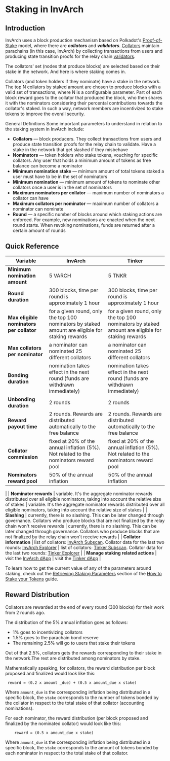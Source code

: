 # Staking in InvArch

## Introduction
InvArch uses a block production mechanism based on Polkadot's [Proof-of-Stake](https://wiki.polkadot.network/docs/learn-consensus) model, where there are ***collators*** and ***validators***. [Collators](https://wiki.polkadot.network/docs/learn-collator) maintain parachains (in this case, InvArch) by collecting transactions from users and producing state transition proofs for the relay chain [validators](https://wiki.polkadot.network/docs/learn-validator).

The collators' set (nodes that produce blocks) are selected based on their stake in the network. And here is where staking comes in.

Collators (and token holders if they nominate) have a stake in the network. The top N collators by staked amount are chosen to produce blocks with a valid set of transactions, where N is a configurable parameter. Part of each block reward goes to the collator that produced the block, who then shares it with the nominators considering their percental contributions towards the collator's staked. In such a way, network members are incentivized to stake tokens to improve the overall security.

General Definitions
Some important parameters to understand in relation to the staking system in InvArch include:

- **Collators** — block producers. They collect transactions from users and produce state transition proofs for the relay chain to validate. Have a stake in the network that get slashed if they misbehave
- **Nominators** — token holders who stake tokens, vouching for specific collators. Any user that holds a minimum amount of tokens as free balance can become a nominator
- **Minimum nomination stake** — minimum amount of total tokens staked a user must have to be in the set of nominators
- **Minimum nomination** — minimum amount of tokens to nominate other collators once a user is in the set of nominators
- **Maximum nominators per collator** — maximum number of nominators a collator can have
- **Maximum collators per nominator** — maximum number of collators a nominator can nominate
- **Round** — a specific number of blocks around which staking actions are enforced. For example, new nominations are enacted when the next round starts. When revoking nominations, funds are returned after a certain amount of rounds

## Quick Reference

| Variable | InvArch | Tinker |
| --- | --- | --- |
| **Minimum nomination amount** | 5 VARCH | 5 TNKR |
| **Round duration** | 300 blocks, time per round is approximately 1 hour | 300 blocks, time per round is approximately 1 hour |
| **Max eligible nominators per collator** | for a given round, only the top 100 nominators by staked amount are eligible for staking rewards | for a given round, only the top 100 nominators by staked amount are eligible for staking rewards |
| **Max collators per nominator** | a nominator can nominated 25 different collators | a nominator can nominated 25 different collators |
| **Bonding duration** | nomination takes effect in the next round (funds are withdrawn immediately) | nomination takes effect in the next round (funds are withdrawn immediately) |
| **Unbonding duration** | 2 rounds | 2 rounds |
| **Reward payout time** | 2 rounds. Rewards are distributed automatically to the free balance | 2 rounds. Rewards are distributed automatically to the free balance |
| **Collator commission** | fixed at 20% of the annual inflation (5%). Not related to the nominators reward pool | fixed at 20% of the annual inflation (5%). Not related to the nominators reward pool |
| **Nominators reward pool** | 50% of the annual inflation | 50% of the annual inflation
 |
| **Nominator rewards** | variable. It's the aggregate nominator rewards distributed over all eligible nominators, taking into account the relative size of stakes | variable. It's the aggregate nominator rewards distributed over all eligible nominators, taking into account the relative size of stakes |
| **Slashing** | currently, there is no slashing. This can be later changed through governance. Collators who produce blocks that are not finalized by the relay chain won't receive rewards | currently, there is no slashing. This can be later changed through governance. Collators who produce blocks that are not finalized by the relay chain won't receive rewards |
| **Collator information** | list of collators: [InvArch Subscan](https://). Collator data for the last two rounds: [InvArch Explorer](https://) | list of collators: [Tinker Subscan](https://). Collator data for the last two rounds: [Tinker Explorer](https://) |
| **Manage staking related actions**  | visit the [InvArch dApp](https://) | visit the [Tinker dApp](https://) |

To learn how to get the current value of any of the parameters around staking, check out the [Retrieving Staking Parameters]() section of the [How to Stake your Tokens]() guide. 

<!-- TODO: WIP -->

## Reward Distribution

Collators are rewarded at the end of every round (300 blocks) for their work from 2 rounds ago.

The distribution of the 5% annual inflation goes as follows:

 - 1% goes to incentivizing collators
 - 1.5% goes to the parachain bond reserve
 - The remaining 2.5% will go to users that stake their tokens

Out of that 2.5%, collators gets the rewards corresponding to their stake in the network.The rest are distributed among nominators by stake.

Mathematically speaking, for collators, the reward distribution per block proposed and finalized would look like this:

```
 reward = (0.2 x amount _due) + (0.5 x amount_due x stake)
```

Where `amount_due` is the corresponding inflation being distributed in a specific block, the `stake` corresponds to the number of tokens bonded by the collator in respect to the total stake of that collator (accounting nominations).

For each nominator, the reward distribution (per block proposed and finalized by the nominated collator) would look like this:

```
    reward = (0.5 x amount_due x stake)
```

Where `amount_due` is the corresponding inflation being distributed in a specific block, the `stake` corresponds to the amount of tokens bonded by each nominator in respect to the total stake of that collator.
